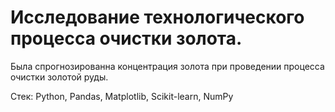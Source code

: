 # Исследование технологического процесса очистки золота. 

Была спрогнозированна концентрация золота при проведении процесса очистки золотой руды. 

Стек: Python, Pandas, Matplotlib, Scikit-learn, NumPy